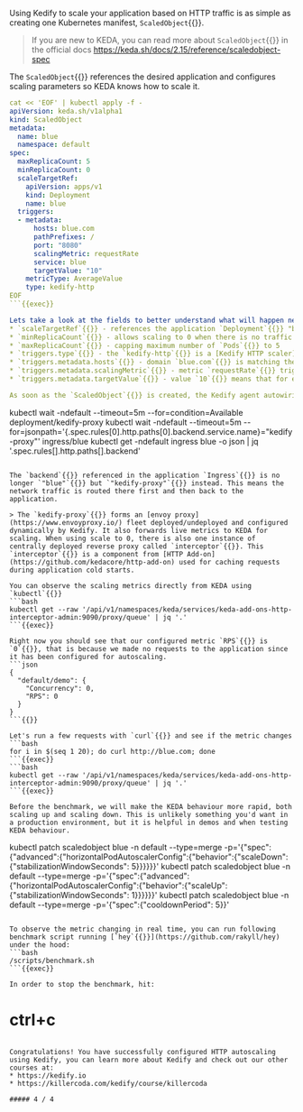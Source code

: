 Using Kedify to scale your application based on HTTP traffic is as simple as creating one Kubernetes manifest, `ScaledObject`{{}}.

> If you are new to KEDA, you can read more about `ScaledObject`{{}} in the official docs https://keda.sh/docs/2.15/reference/scaledobject-spec

The `ScaledObject`{{}} references the desired application and configures scaling parameters so KEDA knows how to scale it.
```yaml
cat << 'EOF' | kubectl apply -f -
apiVersion: keda.sh/v1alpha1
kind: ScaledObject
metadata:
  name: blue 
  namespace: default
spec:
  maxReplicaCount: 5
  minReplicaCount: 0
  scaleTargetRef:
    apiVersion: apps/v1
    kind: Deployment
    name: blue
  triggers:
  - metadata:
      hosts: blue.com
      pathPrefixes: /
      port: "8080"
      scalingMetric: requestRate
      service: blue
      targetValue: "10"
    metricType: AverageValue
    type: kedify-http
EOF
```{{exec}}

Lets take a look at the fields to better understand what will happen next:
* `scaleTargetRef`{{}} - references the application `Deployment`{{}} "blue" deployed earlier
* `minReplicaCount`{{}} - allows scaling to 0 when there is no traffic flowing to the application
* `maxReplicaCount`{{}} - capping maximum number of `Pods`{{}} to 5
* `triggers.type`{{}} - the `kedify-http`{{}} is a [Kedify HTTP scaler](https://kedify.io/scalers/http)
* `triggers.metadata.hosts`{{}} - domain `blue.com`{{}} is matching the domain also configured in the `Ingress`{{}}
* `triggers.metadata.scalingMetric`{{}} - metric `requestRate`{{}} triggers scaling by default based on the number of requests per second
* `triggers.metadata.targetValue`{{}} - value `10`{{}} means that for each 10 requests per second, there will be a replica of the application

As soon as the `ScaledObject`{{}} is created, the Kedify agent autowiring will modify the application `Ingress`{{}} to route the requests through KEDA. This is achieved by lazily deploying `kedify-proxy`{{}} in the application namespace.

```
kubectl wait -ndefault --timeout=5m --for=condition=Available deployment/kedify-proxy
kubectl wait -ndefault --timeout=5m --for=jsonpath='{.spec.rules[0].http.paths[0].backend.service.name}="kedify-proxy"' ingress/blue
kubectl get -ndefault ingress blue -o json | jq '.spec.rules[].http.paths[].backend'
```{{exec}}

The `backend`{{}} referenced in the application `Ingress`{{}} is no longer `"blue"`{{}} but `"kedify-proxy"`{{}} instead. This means the network traffic is routed there first and then back to the application.

> The `kedify-proxy`{{}} forms an [envoy proxy](https://www.envoyproxy.io/) fleet deployed/undeployed and configured dynamically by Kedify. It also forwards live metrics to KEDA for scaling. When using scale to 0, there is also one instance of centrally deployed reverse proxy called `interceptor`{{}}. This `interceptor`{{}} is a component from [HTTP Add-on](https://github.com/kedacore/http-add-on) used for caching requests during application cold starts.

You can observe the scaling metrics directly from KEDA using `kubectl`{{}}
```bash
kubectl get --raw '/api/v1/namespaces/keda/services/keda-add-ons-http-interceptor-admin:9090/proxy/queue' | jq '.'
```{{exec}}

Right now you should see that our configured metric `RPS`{{}} is `0`{{}}, that is because we made no requests to the application since it has been configured for autoscaling.
```json
{
  "default/demo": {
    "Concurrency": 0,
    "RPS": 0
  }
}
```{{}}

Let's run a few requests with `curl`{{}} and see if the metric changes
```bash
for i in $(seq 1 20); do curl http://blue.com; done
```{{exec}}
```bash
kubectl get --raw '/api/v1/namespaces/keda/services/keda-add-ons-http-interceptor-admin:9090/proxy/queue' | jq '.'
```{{exec}}

Before the benchmark, we will make the KEDA behaviour more rapid, both scaling up and scaling down. This is unlikely something you'd want in a production environment, but it is helpful in demos and when testing KEDA behaviour.
```
kubectl patch scaledobject blue -n default --type=merge -p='{"spec":{"advanced":{"horizontalPodAutoscalerConfig":{"behavior":{"scaleDown":{"stabilizationWindowSeconds": 5}}}}}}'
kubectl patch scaledobject blue -n default --type=merge -p='{"spec":{"advanced":{"horizontalPodAutoscalerConfig":{"behavior":{"scaleUp":{"stabilizationWindowSeconds": 1}}}}}}'
kubectl patch scaledobject blue -n default --type=merge -p='{"spec":{"cooldownPeriod": 5}}'
```{{exec}}

To observe the metric changing in real time, you can run following benchmark script running [`hey`{{}}](https://github.com/rakyll/hey) under the hood:
```bash
/scripts/benchmark.sh
```{{exec}}

In order to stop the benchmark, hit:
```
# ctrl+c
```{{exec interrupt}}

Congratulations! You have successfully configured HTTP autoscaling using Kedify, you can learn more about Kedify and check out our other courses at:
* https://kedify.io
* https://killercoda.com/kedify/course/killercoda

##### 4 / 4
